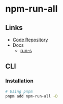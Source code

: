 # npm-run-all

## Links

- [Code Repository](https://github.com/mysticatea/npm-run-all)
- Docs
  - [run-s](https://github.com/mysticatea/npm-run-all/blob/master/docs/run-s.md)

## CLI

### Installation

```sh
# Using pnpm
pnpm add npm-run-all -D
```
